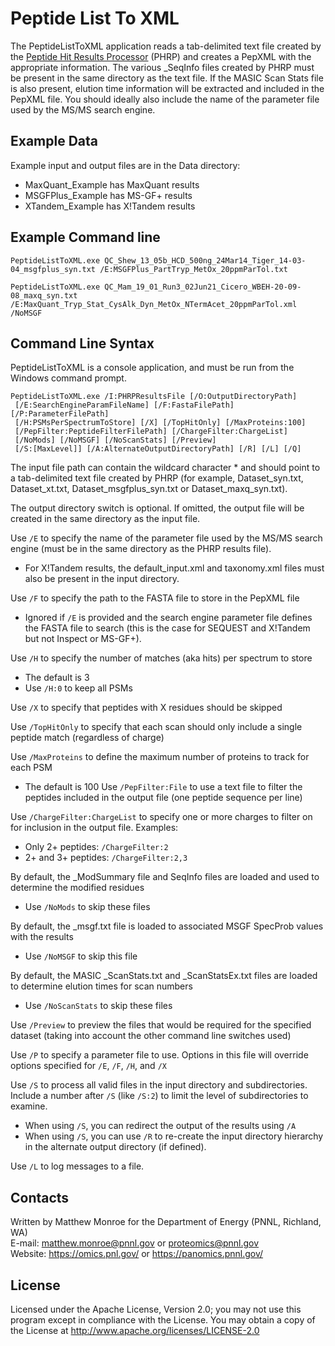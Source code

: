 # Peptide List To XML

The PeptideListToXML application reads a tab-delimited text file created 
by the [Peptide Hit Results Processor](https://github.com/PNNL-Comp-Mass-Spec/PHRP) (PHRP)
and creates a PepXML with the appropriate information. The 
various _SeqInfo files created by PHRP must be present in the same directory as
the text file. If the MASIC Scan Stats file is also present, elution time
information will be extracted and included in the PepXML file. You should ideally
also include the name of the parameter file used by the MS/MS search engine.

## Example Data

Example input and output files are in the Data directory:
* MaxQuant_Example has MaxQuant results
* MSGFPlus_Example has MS-GF+ results
* XTandem_Example has X!Tandem results

## Example Command line 

```
PeptideListToXML.exe QC_Shew_13_05b_HCD_500ng_24Mar14_Tiger_14-03-04_msgfplus_syn.txt /E:MSGFPlus_PartTryp_MetOx_20ppmParTol.txt

PeptideListToXML.exe QC_Mam_19_01_Run3_02Jun21_Cicero_WBEH-20-09-08_maxq_syn.txt /E:MaxQuant_Tryp_Stat_CysAlk_Dyn_MetOx_NTermAcet_20ppmParTol.xml /NoMSGF
```

## Command Line Syntax

PeptideListToXML is a console application, and must be run from the Windows command prompt.

```
PeptideListToXML.exe /I:PHRPResultsFile [/O:OutputDirectoryPath]
 [/E:SearchEngineParamFileName] [/F:FastaFilePath] [/P:ParameterFilePath]
 [/H:PSMsPerSpectrumToStore] [/X] [/TopHitOnly] [/MaxProteins:100]
 [/PepFilter:PeptideFilterFilePath] [/ChargeFilter:ChargeList]
 [/NoMods] [/NoMSGF] [/NoScanStats] [/Preview]
 [/S:[MaxLevel]] [/A:AlternateOutputDirectoryPath] [/R] [/L] [/Q]
```

The input file path can contain the wildcard character * and should point to a
tab-delimited text file created by PHRP (for example, Dataset_syn.txt,
Dataset_xt.txt, Dataset_msgfplus_syn.txt or Dataset_maxq_syn.txt). 

The output directory switch is optional. If omitted, the output file will be
created in the same directory as the input file.

Use `/E` to specify the name of the parameter file used by the MS/MS search engine
(must be in the same directory as the PHRP results file).
* For X!Tandem results, the default_input.xml and taxonomy.xml files must also be present in the input directory.

Use `/F` to specify the path to the FASTA file to store in the PepXML file
* Ignored if `/E` is provided and the search engine parameter file defines the FASTA file to 
search (this is the case for SEQUEST and X!Tandem but not Inspect or MS-GF+).

Use `/H` to specify the number of matches (aka hits) per spectrum to store
* The default is 3
* Use `/H:0` to keep all PSMs

Use `/X` to specify that peptides with X residues should be skipped

Use `/TopHitOnly` to specify that each scan should only include a single peptide
match (regardless of charge)

Use `/MaxProteins` to define the maximum number of proteins to track for each PSM
* The default is 100
Use `/PepFilter:File` to use a text file to filter the peptides included in the
output file (one peptide sequence per line)

Use `/ChargeFilter:ChargeList` to specify one or more charges to filter on for
inclusion in the output file. Examples:
* Only 2+ peptides: `/ChargeFilter:2`
* 2+ and 3+ peptides: `/ChargeFilter:2,3`

By default, the _ModSummary file and SeqInfo files are loaded and used to
determine the modified residues
* Use `/NoMods` to skip these files

By default, the _msgf.txt file is loaded to associated MSGF SpecProb values with the results
* Use `/NoMSGF` to skip this file

By default, the MASIC _ScanStats.txt and _ScanStatsEx.txt files are loaded to
determine elution times for scan numbers
* Use `/NoScanStats` to skip these files

Use `/Preview` to preview the files that would be required for the specified
dataset (taking into account the other command line switches used)

Use `/P` to specify a parameter file to use. Options in this file will override
options specified for `/E`, `/F`, `/H`, and `/X`

Use `/S` to process all valid files in the input directory and subdirectories.
Include a number after `/S` (like `/S:2`) to limit the level of subdirectories to examine.
* When using `/S`, you can redirect the output of the results using `/A`
* When using `/S`, you can use `/R` to re-create the input directory hierarchy in the
alternate output directory (if defined).

Use `/L` to log messages to a file.

## Contacts

Written by Matthew Monroe for the Department of Energy (PNNL, Richland, WA) \
E-mail: matthew.monroe@pnnl.gov or proteomics@pnnl.gov \
Website: https://omics.pnl.gov/ or https://panomics.pnnl.gov/

## License

Licensed under the Apache License, Version 2.0; you may not use this program except 
in compliance with the License. You may obtain a copy of the License at 
http://www.apache.org/licenses/LICENSE-2.0
